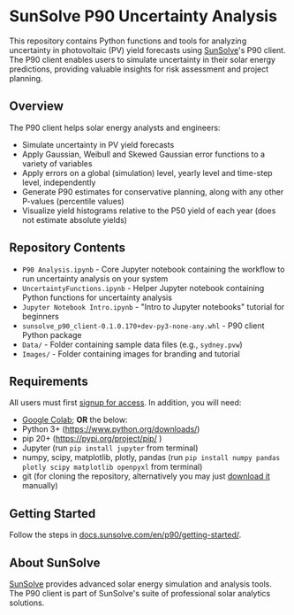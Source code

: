 # SunSolve P90 Uncertainty Analysis

This repository contains Python functions and tools for analyzing uncertainty in photovoltaic (PV) yield forecasts using [SunSolve](https://sunsolve.com)'s P90 client. The P90 client enables users to simulate uncertainty in their solar energy predictions, providing valuable insights for risk assessment and project planning.

## Overview

The P90 client helps solar energy analysts and engineers:
- Simulate uncertainty in PV yield forecasts
- Apply Gaussian, Weibull and Skewed Gaussian error functions to a variety of variables
- Apply errors on a global (simulation) level, yearly level and time-step level, independently
- Generate P90 estimates for conservative planning, along with any other P-values (percentile values)
- Visualize yield histograms relative to the P50 yield of each year (does not estimate absolute yields)

## Repository Contents

- `P90 Analysis.ipynb` - Core Jupyter notebook containing the workflow to run uncertainty analysis on your system
- `UncertaintyFunctions.ipynb` - Helper Jupyter notebook containing Python functions for uncertainty analysis
- `Jupyter Notebook Intro.ipynb` - "Intro to Jupyter notebooks" tutorial for beginners
- `sunsolve_p90_client-0.1.0.170+dev-py3-none-any.whl` - P90 client Python package
- `Data/` - Folder containing sample data files (e.g., `sydney.pvw`)
- `Images/` - Folder containing images for branding and tutorial

## Requirements

All users must first [signup for access](https://www.sunsolve.com/p90/signup/). In addition, you will need:

* [Google Colab](https://colab.research.google.com/github/pvlighthouse/SunSolveP90/blob/main/P90%20Analysis.ipynb); **OR** the below:
* Python 3+ (https://www.python.org/downloads/)
* pip 20+ (https://pypi.org/project/pip/ )
* Jupyter (run `pip install jupyter` from terminal)
* numpy, scipy, matplotlib, plotly, pandas (run `pip install numpy pandas plotly scipy matplotlib openpyxl` from terminal)
* git (for cloning the repository, alternatively you may just [download it](https://github.com/pvlighthouse/SunSolveP90/archive/refs/heads/main.zip) manually)

## Getting Started

Follow the steps in [docs.sunsolve.com/en/p90/getting-started/](http://docs.sunsolve.com/en/p90/getting-started/).

## About SunSolve

[SunSolve](https://sunsolve.com) provides advanced solar energy simulation and analysis tools. The P90 client is part of SunSolve's suite of professional solar analytics solutions.